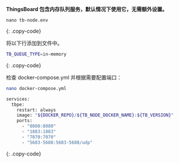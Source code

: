 **ThingsBoard 包含内存队列服务，默认情况下使用它，无需额外设置。**

```text
nano tb-node.env
```
{: .copy-code}

将以下行添加到文件中。

```bash
TB_QUEUE_TYPE=in-memory
```
{: .copy-code}

检查 docker-compose.yml 并根据需要配置端口：

```bash
nano docker-compose.yml
```

```bash
services:
  tbpe:
    restart: always
    image: "${DOCKER_REPO}/${TB_NODE_DOCKER_NAME}:${TB_VERSION}"
    ports:
      - "8080:8080"
      - "1883:1883"
      - "7070:7070"
      - "5683-5688:5683-5688/udp"
```
{: .copy-code}